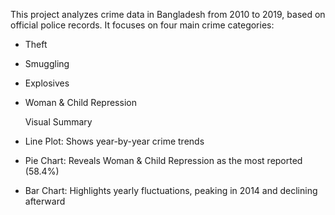 This project analyzes crime data in Bangladesh from 2010 to 2019, based on official police records. It focuses on four main crime categories:

- Theft  
- Smuggling  
- Explosives  
- Woman & Child Repression

   Visual Summary
- Line Plot: Shows year-by-year crime trends  
- Pie Chart: Reveals Woman & Child Repression as the most reported (58.4%)  
- Bar Chart: Highlights yearly fluctuations, peaking in 2014 and declining afterward

